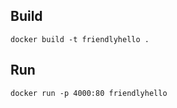## Build 

```
docker build -t friendlyhello .
```

## Run

```
docker run -p 4000:80 friendlyhello
```


